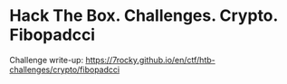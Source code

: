# Hack The Box. Challenges. Crypto. Fibopadcci

Challenge write-up: https://7rocky.github.io/en/ctf/htb-challenges/crypto/fibopadcci
